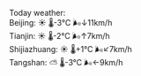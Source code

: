 Today weather:  
Beijing: ☀️   🌡️-3°C 🌬️↓11km/h  
Tianjin: ☀️   🌡️-2°C 🌬️↑7km/h  
Shijiazhuang: ☀️   🌡️+1°C 🌬️↙7km/h  
Tangshan: ⛅️  🌡️-3°C 🌬️←9km/h  
